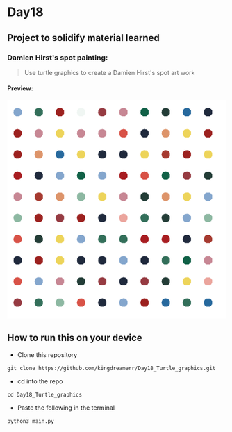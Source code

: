 # Day18

## Project to solidify material learned 

### Damien Hirst's spot painting:

> Use turtle graphics to create a Damien Hirst's spot art work


#### Preview:

![spot art](./hirst.png)

## How to run this on your device

- Clone this repository
```
git clone https://github.com/kingdreamerr/Day18_Turtle_graphics.git
```
- cd into the repo
```
cd Day18_Turtle_graphics
```

- Paste the following in the terminal 
```
python3 main.py
```

